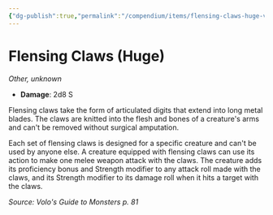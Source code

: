 ```yaml
---
{"dg-publish":true,"permalink":"/compendium/items/flensing-claws-huge-vgm/","tags":["compendium/src/5e/vgm","item/rarity/unknown","item/wondrous/wondrous-item"]}
---
```


# Flensing Claws (Huge)
*Other, unknown*  

- **Damage**: 2d8 S

Flensing claws take the form of articulated digits that extend into long metal blades. The claws are knitted into the flesh and bones of a creature's arms and can't be removed without surgical amputation.

Each set of flensing claws is designed for a specific creature and can't be used by anyone else. A creature equipped with flensing claws can use its action to make one melee weapon attack with the claws. The creature adds its proficiency bonus and Strength modifier to any attack roll made with the claws, and its Strength modifier to its damage roll when it hits a target with the claws.

*Source: Volo's Guide to Monsters p. 81*
